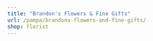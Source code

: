 ```yaml
---
title: "Brandon's Flowers & Fine Gifts"
url: /pampa/brandons-flowers-and-fine-gifts/
shop: florist
---
```

